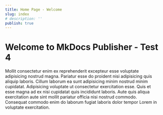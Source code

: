 ```yaml
---
title: Home Page - Welcome
slug: index
# description: ''
publish: true
---
```


# Welcome to MkDocs Publisher - Test 4

Mollit consectetur enim ex reprehenderit excepteur esse voluptate adipisicing nostrud magna. Pariatur esse do proident
nisi adipisicing quis aliquip laboris. Cillum laborum ea sunt adipisicing minim nostrud minim cupidatat. Adipisicing
voluptate ut consectetur exercitation esse. Quis et esse magna ad ex nisi cupidatat quis incididunt laboris. Aute quis
aliqua exercitation aute sint mollit pariatur officia nisi nostrud commodo. Consequat commodo enim do laborum fugiat
laboris dolor tempor Lorem in voluptate exercitation.